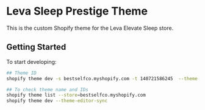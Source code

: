 # Leva Sleep Prestige Theme
This is the custom Shopify theme for the Leva Elevate Sleep store.

## Getting Started

To start developing:
```bash
## Theme ID
shopify theme dev -s bestselfco.myshopify.com -t 140721586245  --theme-editor-sync

## To check theme name and IDs
shopify theme list --store=bestselfco.myshopify.com
shopify theme dev --theme-editor-sync